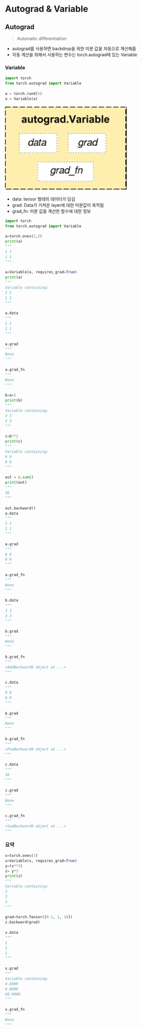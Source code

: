 # Autograd & Variable



## Autograd

>Automatic differentiation

- autograd를 사용하면 backdrop을 위한 미분 값을 자동으로 계산해줌
- 자동 계산을 위해서 사용하는 변수는 torch.autograd에 있는 Variable



### Variable

```python
import torch
from torch.autograd import Variable

a = torch.rand(5)
a = Variable(a)
```



![Autograd: 미분 자동화](Variable.png)

- data:  tensor 형태의 데이터가 담김
- grad: Data가 거쳐온 layer에 대한 미분값이 축적됨
- grad_fn: 미분 값을 계산한 함수에 대한 정보



```python
import torch
from torch.autograd import Variable

a=torch.ones(2,2)
print(a)
"""
1 1
1 1
"""

a=Variable(a, requires_grad=True)
print(a)
"""
Variable containing:
1 1
1 1
"""

a.data
"""
1 1
1 1
"""

a.grad
"""
None
"""

a.grad_fn
"""
None
"""

b=a+2
print(b)
"""
Variable containing:
3 3
3 3
"""

c=b**2
print(c)
"""
Variable containing:
9 9
9 9
"""

out = c.sum()
print(out)
"""
36
"""

out.backward()
a.data
"""
1 1
1 1
"""

a.grad
"""
6 6
6 6
"""

a.grad_fn
"""
None
"""

b.data
"""
3 3
3 3
"""

b.grad
"""
None
"""

b.grad_fn
"""
<AddBackward0 object at ...>
"""

c.data
"""
9 9 
9 9 
"""

b.grad
"""
None
"""

b.grad_fn
"""
<PowBackward0 object at ...>
"""

c.data
"""
36
"""

c.grad
"""
None
"""

c.grad_fn
"""
<SumBackward0 object at ...>
"""
```



### 요약

```python
x=torch.ones(3)
x=Variable(x, requires_grad=True)
y=(x**2)
z= y*3
print(z)
"""
Variable containing:
3
3
3
"""

grad=torch.Tensor([0.1, 1, 10])
z.backward(grad)

x.data
"""
1
1
1
"""

x.grad
"""
Variable containing:
0.6000
6.0000
60.0000
"""

x.grad_fn
"""
None
"""
```

